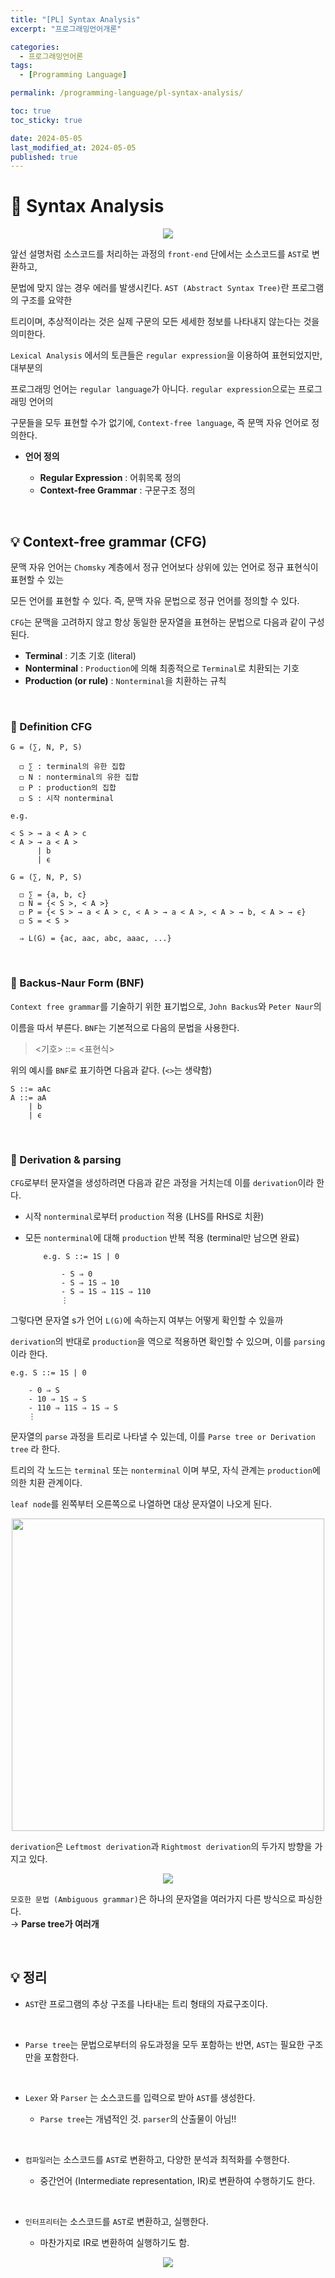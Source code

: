 ```yaml
---
title: "[PL] Syntax Analysis"
excerpt: "프로그래밍언어개론"

categories:
  - 프로그래밍언어론
tags:
  - [Programming Language]

permalink: /programming-language/pl-syntax-analysis/

toc: true
toc_sticky: true

date: 2024-05-05
last_modified_at: 2024-05-05
published: true
---
```


# 👑 Syntax Analysis

<center><img src="https://github.com/jinwoojwa/jinwoo.github.io/assets/112393728/bf9cc075-704f-49ed-a94f-38be37de0c6d"></center>

앞선 설명처럼 소스코드를 처리하는 과정의 `front-end` 단에서는 소스코드를 `AST`로 변환하고, <br>

문법에 맞지 않는 경우 에러를 발생시킨다. `AST (Abstract Syntax Tree)`란 프로그램의 구조를 요약한 <br>

트리이며, 추상적이라는 것은 실제 구문의 모든 세세한 정보를 나타내지 않는다는 것을 의미한다. <br>

`Lexical Analysis` 에서의 토큰들은 `regular expression`을 이용하여 표현되었지만, 대부분의 <br>

프로그래밍 언어는 `regular language`가 아니다. `regular expression`으로는 프로그래밍 언어의 <br>

구문들을 모두 표현할 수가 없기에, `Context-free language`, 즉 문맥 자유 언어로 정의한다. <br>

- **언어 정의**

    + **Regular Expression** : 어휘목록 정의
    + **Context-free Grammar** : 구문구조 정의

<br>

## 💡 Context-free grammar (CFG)

문맥 자유 언어는 `Chomsky` 계층에서 정규 언어보다 상위에 있는 언어로 정규 표현식이 표현할 수 있는 <br>

모든 언어를 표현할 수 있다. 즉, 문맥 자유 문법으로 정규 언어를 정의할 수 있다. <br>

`CFG`는 문맥을 고려하지 않고 항상 동일한 문자열을 표현하는 문법으로 다음과 같이 구성된다. <br>

- **Terminal** : 기초 기호 (literal)
- **Nonterminal** : `Production`에 의해 최종적으로 `Terminal`로 치환되는 기호
- **Production (or rule)** : `Nonterminal`을 치환하는 규칙

<br>

### 🚩 Definition CFG

    G = (∑, N, P, S)

      ◻ ∑ : terminal의 유한 집합
      ◻ N : nonterminal의 유한 집합
      ◻ P : production의 집합
      ◻ S : 시작 nonterminal

    e.g.

    < S > → a < A > c
    < A > → a < A >
          | b
          | ϵ

    G = (∑, N, P, S)

      ◻ ∑ = {a, b, c}
      ◻ N = {< S >, < A >}
      ◻ P = {< S > → a < A > c, < A > → a < A >, < A > → b, < A > → ϵ}
      ◻ S = < S >

      ⇒ L(G) = {ac, aac, abc, aaac, ...}

<br>

### 🚩 Backus-Naur Form (BNF)

`Context free grammar`를 기술하기 위한 표기법으로, `John Backus`와 `Peter Naur`의 <br>

이름을 따서 부른다. `BNF`는 기본적으로 다음의 문법을 사용한다.

> <기호> ::= <표현식>

위의 예시를 `BNF`로 표기하면 다음과 같다. (`<>`는 생략함)

    S ::= aAc
    A ::= aA
        | b
        | ϵ

<br>

### 🚩 Derivation & parsing

`CFG`로부터 문자열을 생성하려면 다음과 같은 과정을 거치는데 이를 `derivation`이라 한다. <br>

  - 시작 `nonterminal`로부터 `production` 적용 (LHS를 RHS로 치환)
  - 모든 `nonterminal`에 대해 `production` 반복 적용 (terminal만 남으면 완료)

            e.g. S ::= 1S | 0

                - S ⇒ 0
                - S ⇒ 1S ⇒ 10
                - S ⇒ 1S ⇒ 11S ⇒ 110
                ⋮

그렇다면 문자열 s가 언어 `L(G)`에 속하는지 여부는 어떻게 확인할 수 있을까 <br>

`derivation`의 반대로 `production`을 역으로 적용하면 확인할 수 있으며, 이를 `parsing`이라 한다. <br>

    e.g. S ::= 1S | 0

        - 0 ⇒ S
        - 10 ⇒ 1S ⇒ S
        - 110 ⇒ 11S ⇒ 1S ⇒ S
        ⋮

문자열의 `parse` 과정을 트리로 나타낼 수 있는데, 이를 `Parse tree or Derivation tree` 라 한다. <br>

트리의 각 노드는 `terminal` 또는 `nonterminal` 이며 부모, 자식 관계는 `production`에 의한 치환 관계이다. <br>

`leaf node`를 왼쪽부터 오른쪽으로 나열하면 대상 문자열이 나오게 된다.

<center><img src="https://github.com/jinwoojwa/jinwoo.github.io/assets/112393728/1f840205-1133-4c19-a9a6-d1ac5d3cc8ed" width="500"></center>

`derivation`은 `Leftmost derivation`과 `Rightmost derivation`의 두가지 방향을 가지고 있다.

<center><img src="https://github.com/jinwoojwa/jinwoo.github.io/assets/112393728/9fc573cb-a21a-4fe7-9e70-c0aa5dc66cbe"></center>

`모호한 문법 (Ambiguous grammar)`은 하나의 문자열을 여러가지 다른 방식으로 파싱한다. <br>
→ **Parse tree가 여러개**

<br>

## 💡 정리

- `AST`란 프로그램의 추상 구조를 나타내는 트리 형태의 자료구조이다.

<br>

- `Parse tree`는 문법으로부터의 유도과정을 모두 포함하는 반면, `AST`는 필요한 구조만을 포함한다.

<br>

- `Lexer` 와 `Parser` 는 소스코드를 입력으로 받아 `AST`를 생성한다.

    + `Parse tree`는 개념적인 것. `parser`의 산출물이 아님!!

<br>

- `컴파일러`는 소스코드를 `AST`로 변환하고, 다양한 분석과 최적화를 수행한다.

    + 중간언어 (Intermediate representation, IR)로 변환하여 수행하기도 한다.

<br>

- `인터프리터`는 소스코드를 `AST`로 변환하고, 실행한다.

    + 마찬가지로 IR로 변환하여 실행하기도 함.

<center><img src="https://github.com/jinwoojwa/jinwoo.github.io/assets/112393728/0467a051-5f5f-4b52-aaf5-bdc2ec3a0406"></center>